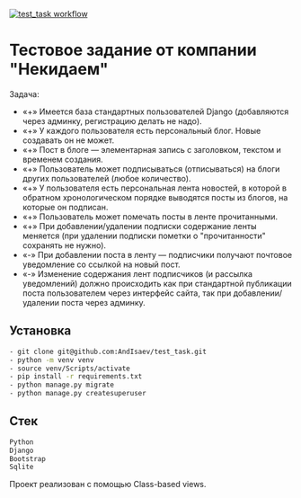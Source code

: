 [![test_task workflow](https://github.com/AndIsaev/test_task/actions/workflows/main.yml/badge.svg)](https://github.com/AndIsaev/test_task/actions/workflows/main.yml)

# Тестовое задание от компании "Некидаем"

Задача:
-  «+» Имеется база стандартных пользователей Django (добавляются через админку, регистрацию делать не надо). 
- «+» У каждого пользователя есть персональный блог. Новые создавать он не может.
- «+» Пост в блоге — элементарная запись с заголовком, текстом и временем создания.
- «+» Пользователь может подписываться (отписываться) на блоги других пользователей (любое количество).
- «+» У пользователя есть персональная лента новостей, в которой в обратном хронологическом порядке выводятся посты из блогов, на которые он подписан.
- «+» Пользователь может помечать посты в ленте прочитанными.
- «+» При добавлении/удалении подписки содержание ленты меняется (при удалении подписки пометки о "прочитанности" сохранять не нужно).
- «-» При добавлении поста в ленту — подписчики получают почтовое уведомление со ссылкой на новый пост.
- «-» Изменение содержания лент подписчиков (и рассылка уведомлений) должно происходить как при стандартной публикации поста пользователем через интерфейс сайта, так при добавлении/удалении поста через админку.


## Установка

```sh
- git clone git@github.com:AndIsaev/test_task.git
- python -m venv venv
- source venv/Scripts/activate
- pip install -r requirements.txt
- python manage.py migrate
- python manage.py createsuperuser
```

## Стек

```sh
Python
Django
Bootstrap
Sqlite
```
Проект реализован с помощью Class-based views.

